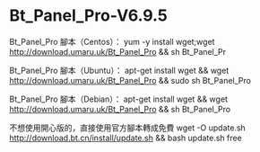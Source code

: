 # Bt_Panel_Pro-V6.9.5



Bt_Panel_Pro 腳本（Centos）：
yum -y install wget;wget http://download.umaru.uk/Bt_Panel_Pro && sh Bt_Panel_Pr



Bt_Panel_Pro 腳本（Ubuntu）：
apt-get install wget && wget http://download.umaru.uk/Bt_Panel_Pro && sudo sh Bt_Panel_Pro




Bt_Panel_Pro 腳本（Debian）：
apt-get install wget && wget http://download.umaru.uk/Bt_Panel_Pro && sh Bt_Panel_Pro




不想使用開心版的，直接使用官方腳本轉成免費
wget -O update.sh http://download.bt.cn/install/update.sh && bash update.sh free

